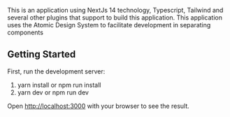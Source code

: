 This is an application using NextJs 14 technology, Typescript, Tailwind and several other plugins that support to build this application. This application uses the Atomic Design System to facilitate development in separating components


## Getting Started

First, run the development server:

1. yarn install or npm run install
2. yarn dev or npm run dev

Open [http://localhost:3000](http://localhost:3000) with your browser to see the result.


